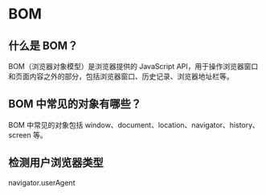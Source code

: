 # BOM

## 什么是 BOM？

BOM（浏览器对象模型）是浏览器提供的 JavaScript API，用于操作浏览器窗口和页面内容之外的部分，包括浏览器窗口、历史记录、浏览器地址栏等。

## BOM 中常见的对象有哪些？

BOM 中常见的对象包括 window、document、location、navigator、history、screen 等。

## 检测用户浏览器类型
navigator.userAgent
